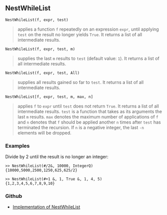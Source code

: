## NestWhileList

```
NestWhileList(f, expr, test)
```

> applies a function `f` repeatedly on an expression `expr`, until applying `test` on the result no longer yields `True`. It returns a list of all intermediate results.

```
NestWhileList(f, expr, test, m)
```

> supplies the last `m` results to `test` (default value: `1`). It returns a list of all intermediate results.
	
```
NestWhileList(f, expr, test, All)
```

> supplies all results gained so far to `test`. It returns a list of all intermediate results.

```
NestWhileList[f, expr, test, m, max, n]
```

> applies `f` to `expr` until `test` does not return `True`. It returns a list of all intermediate results. `test` is a function that takes as its arguments the last `m` results. `max` denotes the maximum number of applications of `f` and `n` denotes that `f` should be applied another `n` times after `test` has terminated the recursion. If `n` is a negative integer, the last `-n` elements will be dropped.

### Examples

Divide by 2 until the result is no longer an integer:

``` 
>> NestWhileList(#/2&, 10000, IntegerQ) 
{10000,5000,2500,1250,625,625/2}

>> NestWhileList(#+1 &, 1, True &, 1, 4, 5)
{1,2,3,4,5,6,7,8,9,10}
```


### Github

* [Implementation of NestWhileList](https://github.com/axkr/symja_android_library/blob/master/symja_android_library/matheclipse-core/src/main/java/org/matheclipse/core/builtin/Programming.java#L1719) 
